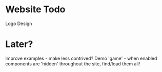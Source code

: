 Website Todo
==============
Logo
Design

Later?
==============
Improve examples - make less contrived?
Demo 'game' - when enabled components are 'hidden' throughout the site, find/load them all!
